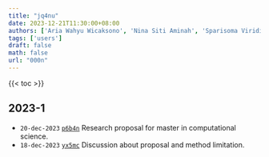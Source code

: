 ```yaml
---
title: "jq4nu"
date: 2023-12-21T11:30:00+08:00
authors: ['Aria Wahyu Wicaksono', 'Nina Siti Aminah', 'Sparisoma Viridi']
tags: ['users']
draft: false
math: false
url: "000n"
---
```

{{< toc >}}


## 2023-1
+ `20-dec-2023` [`p6b4n`](https://osf.io/p6b4n) Research proposal for master in computational science.
+ `18-dec-2023` [`yx5mc`](https://osf.io/yx5mc) Discussion about proposal and method limitation.
